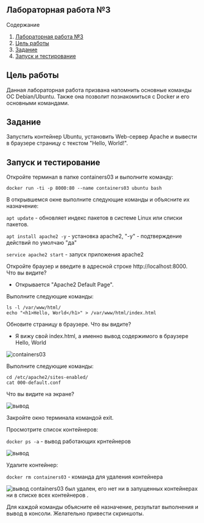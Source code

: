 ## Лабораторная работа №3 
Содержание

1. [Лабораторная работа №3](#лабораторная-работа-№3)
2. [Цель работы](#цель-работы)
3. [Задание](#задание)
4. [Запуск и тестирование](#запуск-и-тестирование)

## Цель работы
Данная лабораторная работа призвана напомнить основные команды ОС Debian/Ubuntu. Также она позволит познакомиться с Docker и его основными командами.

## Задание
Запустить контейнер Ubuntu, установить Web-сервер Apache и вывести в браузере страницу с текстом "Hello, World!".

## Запуск и тестирование
Откройте терминал в папке containers03 и выполните команду:
```
docker run -ti -p 8000:80 --name containers03 ubuntu bash
```
В открывшемся окне выполните следующие команды и объясните их назначение:

```apt update``` -  обновляет индекс пакетов в системе Linux или списки пакетов.

```apt install apache2 -y``` - установка apache2, "-y" - подтверждение действий по умолчаю "да" 

```service apache2 start``` - запуск приложения apache2

Откройте браузер и введите в адресной строке http://localhost:8000. Что вы видите?

   * Открывается "Apache2 Default Page".

Выполните следующие команды:

```
ls -l /var/www/html/
echo "<h1>Hello, World</h1>" > /var/www/html/index.html
```
Обновите страницу в браузере. Что вы видите?

   * Я вижу свой index.html, а именно вывод содержимого в браузере Hello, World

   ![containers03](/img/5.png)

Выполните следующие команды:
```
cd /etc/apache2/sites-enabled/
cat 000-default.conf
```
Что вы видите на экране?

![вывод](./img/1.png)

Закройте окно терминала командой exit.

Просмотрите список контейнеров:

```docker ps -a``` - вывод работающих крнтейнеров 

![вывод](/img/2.png)

Удалите контейнер:

```docker rm containers03``` - команда для удаления контейнера 

![вывод](/img/4.png)
containers03 был удален, его нет ни в запущенных контейнерах ни в списке всех контейнеров .


Для каждой команды объясните её назначение, результат выполнения и вывод в консоли. Желательно привести скриншоты.